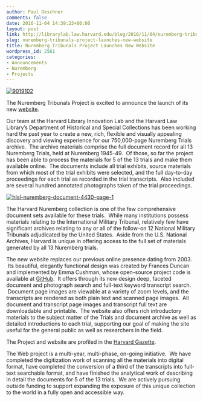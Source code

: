 ```yaml
---
author: Paul Deschner
comments: false
date: 2016-11-04 14:39:23+00:00
layout: post
link: http://librarylab.law.harvard.edu/blog/2016/11/04/nuremberg-tribunals-project-launches-new-website/
slug: nuremberg-tribunals-project-launches-new-website
title: Nuremberg Tribunals Project Launches New Website
wordpress_id: 2561
categories:
- Announcements
- Nuremberg
- Projects
---
```


[![9019102](http://librarylab.law.harvard.edu/blog/wp-content/uploads/2016/11/9019102-300x239.jpeg)](http://librarylab.law.harvard.edu/blog/wp-content/uploads/2016/11/9019102.jpeg)



The Nuremberg Tribunals Project is excited to announce the launch of its new [website](http://nuremberg.law.harvard.edu).

Our team at the Harvard Library Innovation Lab and the Harvard Law Library’s Department of Historical and Special Collections has been working hard the past year to create a new, rich, flexible and visually appealing discovery and viewing experience for our 750,000-page Nuremberg Trials archive.  The archive materials comprise the full document record for all 13 Nuremberg Trials, held at Nuremberg 1945-49.  Of those, so far the project has been able to process the materials for 5 of the 13 trials and make them available online.  The documents include all trial exhibits, source materials from which most of the trial exhibits were selected, and the full day-to-day proceedings for each trial as recorded in the trial transcripts.  Also included are several hundred annotated photographs taken of the trial proceedings.



[![hlsl-nuremberg-document-4430-page-1](http://librarylab.law.harvard.edu/blog/wp-content/uploads/2016/11/HLSL-Nuremberg-Document-4430-page-1-185x300.jpg)](http://librarylab.law.harvard.edu/blog/wp-content/uploads/2016/11/HLSL-Nuremberg-Document-4430-page-1.jpg)



The Harvard Nuremberg collection is one of the few comprehensive document sets available for these trials.  While many institutions possess materials relating to the International Military Tribunal, relatively few have significant archives relating to any or all of the follow-on 12 National Military Tribunals adjudicated by the United States.  Aside from the U.S. National Archives, Harvard is unique in offering access to the full set of materials generated by all 13 Nuremberg trials.

The new website replaces our previous online presence dating from 2003.  Its beautiful, elegantly functional design was created by Frances Duncan and implemented by Emma Cushman, whose open-source project code is available at [GitHub](https://github.com/harvard-lil/nuremberg).  It offers through its new design deep, faceted document and photograph search and full-text keyword transcript search.  Document page images are viewable at a variety of zoom levels, and the transcripts are rendered as both plain text and scanned page images.  All document and transcript page images and transcript full text are downloadable and printable.  The website also offers rich introductory materials to the subject matter of the Trials and document archive as well as detailed introductions to each trial, supporting our goal of making the site useful for the general public as well as researchers in the field.

The Project and website are profiled in the [Harvard Gazette](http://news.harvard.edu/gazette/story/2016/10/devils-in-the-details/).

The Web project is a multi-year, multi-phase, on-going initiative.  We have completed the digitization work of scanning all the materials into digital format, have completed the conversion of a third of the transcripts into full-text searchable format, and have finished the analytical work of describing in detail the documents for 5 of the 13 trials.  We are actively pursuing outside funding to support expanding the exposure of this unique collection to the world in a fully open and accessible way.
